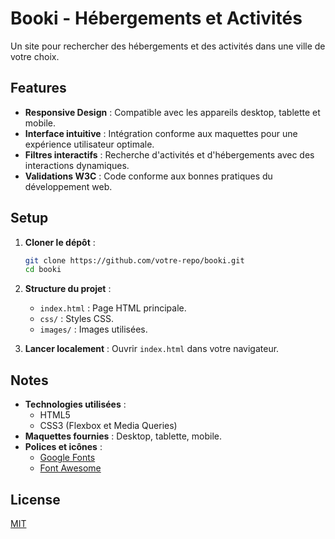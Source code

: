 # Booki - Hébergements et Activités

Un site pour rechercher des hébergements et des activités dans une ville de votre choix.

## Features

- **Responsive Design** : Compatible avec les appareils desktop, tablette et mobile.
- **Interface intuitive** : Intégration conforme aux maquettes pour une expérience utilisateur optimale.
- **Filtres interactifs** : Recherche d'activités et d'hébergements avec des interactions dynamiques.
- **Validations W3C** : Code conforme aux bonnes pratiques du développement web.

## Setup

1. **Cloner le dépôt** :

   ```bash
   git clone https://github.com/votre-repo/booki.git
   cd booki
   ```

2. **Structure du projet** :

   - `index.html` : Page HTML principale.
   - `css/` : Styles CSS.
   - `images/` : Images utilisées.

3. **Lancer localement** :
   Ouvrir `index.html` dans votre navigateur.

## Notes

- **Technologies utilisées** :
  - HTML5
  - CSS3 (Flexbox et Media Queries)
- **Maquettes fournies** : Desktop, tablette, mobile.
- **Polices et icônes** :
  - [Google Fonts](https://fonts.google.com)
  - [Font Awesome](https://fontawesome.com)

## License

[MIT](https://opensource.org/licenses/MIT)
